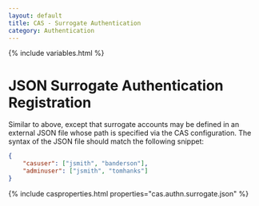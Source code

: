 ```yaml
---
layout: default
title: CAS - Surrogate Authentication
category: Authentication
---
```

{% include variables.html %}


# JSON Surrogate Authentication Registration

Similar to above, except that surrogate accounts may be defined in an external JSON file whose path is specified via the CAS configuration. The syntax of the JSON file should match the following snippet:

```json
{
    "casuser": ["jsmith", "banderson"],
    "adminuser": ["jsmith", "tomhanks"]
}
```

{% include casproperties.html properties="cas.authn.surrogate.json" %}
